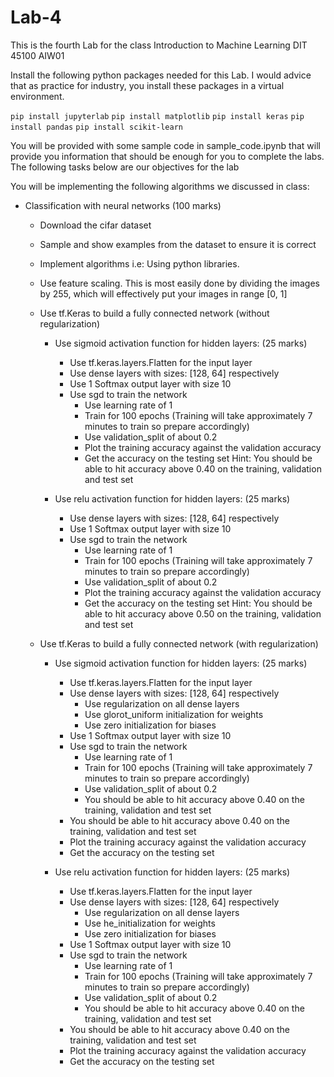 # Lab-4
This is the fourth Lab for the class Introduction to Machine Learning DIT 45100 AIW01

Install the following python packages needed for this Lab. I would advice that as practice for industry, you install these packages in a virtual environment.

`pip install jupyterlab` `pip install matplotlib` `pip install keras` `pip install pandas` `pip install scikit-learn`

You will be provided with some sample code in sample_code.ipynb that will provide you information that should be enough for you to complete the labs. The following tasks below are our objectives for the lab

You will be implementing the following algorithms we discussed in class:

- Classification with neural networks (100 marks)
  - Download the cifar dataset
  - Sample and show examples from the dataset to ensure it is correct
  - Implement algorithms i.e: Using python libraries.
  - Use feature scaling. This is most easily done by dividing the images by 255, which will effectively put your images in range [0, 1]
  
  - Use tf.Keras to build a fully connected network (without regularization) 
    
    - Use sigmoid activation function for hidden layers: (25 marks)
      - Use tf.keras.layers.Flatten for the input layer 
      - Use  dense layers with sizes: [128, 64] respectively
      - Use 1 Softmax output layer with size 10
      - Use sgd to train the network
        - Use learning rate of 1
        - Train for 100 epochs (Training will take approximately 7 minutes to train so prepare accordingly)
        - Use validation_split of about 0.2
        - Plot the training accuracy against the validation accuracy
        - Get the accuracy on the testing set
        Hint: You should be able to hit accuracy above 0.40 on the training, validation and test set
        
    - Use relu activation function for hidden layers: (25 marks)
      - Use  dense layers with sizes: [128, 64] respectively
      - Use 1 Softmax output layer with size 10
      - Use sgd to train the network
        - Use learning rate of 1
        - Train for 100 epochs (Training will take approximately 7 minutes to train so prepare accordingly)
        - Use validation_split of about 0.2
        - Plot the training accuracy against the validation accuracy
        - Get the accuracy on the testing set
        Hint: You should be able to hit accuracy above 0.50 on the training, validation and test set 
   
  - Use tf.Keras to build a fully connected network (with regularization) 
    - Use sigmoid activation function for hidden layers: (25 marks)
      - Use tf.keras.layers.Flatten for the input layer
      - Use  dense layers with sizes: [128, 64] respectively
        - Use regularization on all dense layers  
        - Use glorot_uniform initialization for weights
        - Use zero initialization for biases
      - Use 1 Softmax output layer with size 10
      - Use sgd to train the network
        - Use learning rate of 1
        - Train for 100 epochs (Training will take approximately 7 minutes to train so prepare accordingly)
        - Use validation_split of about 0.2
        - You should be able to hit accuracy above 0.40 on the training, validation and test set 
      - You should be able to hit accuracy above 0.40 on the training, validation and test set 
      - Plot the training accuracy against the validation accuracy
      - Get the accuracy on the testing set
   
    - Use relu activation function for hidden layers: (25 marks)
      - Use tf.keras.layers.Flatten for the input layer
      - Use  dense layers with sizes: [128, 64] respectively
        - Use regularization on all dense layers  
        - Use he_initialization for weights
        - Use zero initialization for biases
      - Use 1 Softmax output layer with size 10
      - Use sgd to train the network
        - Use learning rate of 1
        - Train for 100 epochs (Training will take approximately 7 minutes to train so prepare accordingly)
        - Use validation_split of about 0.2
        - You should be able to hit accuracy above 0.40 on the training, validation and test set 
      - You should be able to hit accuracy above 0.40 on the training, validation and test set 
      - Plot the training accuracy against the validation accuracy
      - Get the accuracy on the testing set
 
 
   
